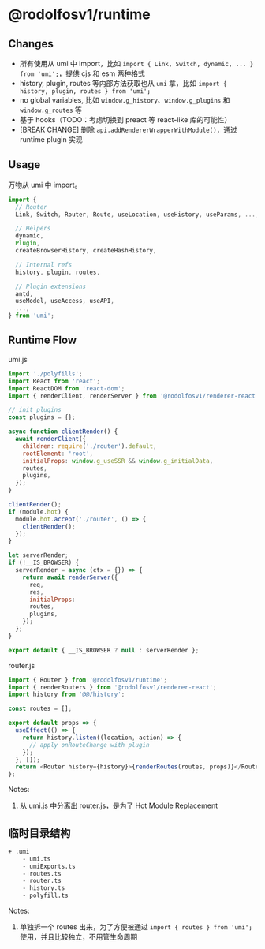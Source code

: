 # @rodolfosv1/runtime

## Changes

- 所有使用从 umi 中 import，比如 `import { Link, Switch, dynamic, ... } from 'umi';`，提供 cjs 和 esm 两种格式
- history, plugin, routes 等内部方法获取也从 `umi` 拿，比如 `import { history, plugin, routes } from 'umi';`
- no global variables, 比如 `window.g_history`、`window.g_plugins` 和 `window.g_routes` 等
- 基于 hooks（TODO：考虑切换到 preact 等 react-like 库的可能性）
- [BREAK CHANGE] 删除 `api.addRendererWrapperWithModule()`，通过 runtime plugin 实现

## Usage

万物从 umi 中 import。

```js
import {
  // Router
  Link, Switch, Router, Route, useLocation, useHistory, useParams, ...,

  // Helpers
  dynamic,
  Plugin,
  createBrowserHistory, createHashHistory,

  // Internal refs
  history, plugin, routes,

  // Plugin extensions
  antd,
  useModel, useAccess, useAPI,
  ...,
} from 'umi';
```

## Runtime Flow

umi.js

```js
import './polyfills';
import React from 'react';
import ReactDOM from 'react-dom';
import { renderClient, renderServer } from '@rodolfosv1/renderer-react';

// init plugins
const plugins = {};

async function clientRender() {
  await renderClient({
    children: require('./router').default,
    rootElement: 'root',
    initialProps: window.g_useSSR && window.g_initialData,
    routes,
    plugins,
  });
}

clientRender();
if (module.hot) {
  module.hot.accept('./router', () => {
    clientRender();
  });
}

let serverRender;
if (!__IS_BROWSER) {
  serverRender = async (ctx = {}) => {
    return await renderServer({
      req,
      res,
      initialProps:
      routes,
      plugins,
    });
  };
}

export default { __IS_BROWSER ? null : serverRender };
```

router.js

```js
import { Router } from '@rodolfosv1/runtime';
import { renderRouters } from '@rodolfosv1/renderer-react';
import history from '@@/history';

const routes = [];

export default props => {
  useEffect(() => {
    return history.listen((location, action) => {
      // apply onRouteChange with plugin
    });
  }, []);
  return <Router history={history}>{renderRoutes(routes, props)}</Router>;
};
```

Notes:

1. 从 umi.js 中分离出 router.js，是为了 Hot Module Replacement

## 临时目录结构

```bash
+ .umi
    - umi.ts
    - umiExports.ts
    - routes.ts
    - router.ts
    - history.ts
    - polyfill.ts
```

Notes:

1. 单独拆一个 routes 出来，为了方便被通过 `import { routes } from 'umi';` 使用，并且比较独立，不用管生命周期
